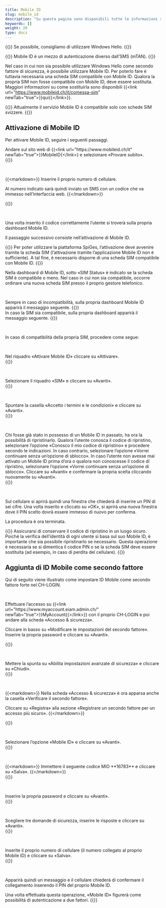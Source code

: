 ```yaml
---
title: Mobile ID
slug: mobile_id
description: "Su questa pagina sono disponibili tutte le informazioni sull’utilizzo di Mobile ID come secondo fattore di sicurezza."
keywords: []
weight: 20
type: docs
---
```


{{<alert color="warning">}}
Se possibile, consigliamo di utilizzare Windows Hello.
{{</alert>}}

{{<alert color="warning">}}
Mobile ID è un mezzo di autenticazione diverso dall’SMS (mTAN).
{{</alert>}}

Nel caso in cui non sia possibile utilizzare Windows Hello come secondo fattore di sicurezza, è possibile utilizzare Mobile ID. Per poterlo fare è tuttavia necessaria una scheda SIM compatibile con Mobile ID. Qualora la propria SIM non fosse compatibile con Mobile ID, deve essere sostituita. Maggiori informazioni su come sostituirla sono disponibili {{&lt;link url="https://www.mobileid.ch/it/comessa-sim" newTab="true"&gt;}}qui{{&lt;/link&gt;}}.

{{<alert color="info">}}
Attualmente il servizio Mobile ID è compatibile solo con schede SIM svizzere.
{{</alert>}}

## Attivazione di Mobile ID

Per attivare Mobile ID, seguire i seguenti passaggi.

<!-- 1ere paire de colonnes -->

<div class="two_column">

<div class="left_col">
<!-- First column content goes here -->
Andare sul sito web di {{&lt;link url="https://www.mobileid.ch/it" newTab="true"&gt;}}MobileID{&lt;/link&gt;} e selezionare «Provare subito».
</div>

<div class="right_col">
<!-- Second column content goes here -->
{{<insertImage image="mobile_id_de.png" description="MobileID" class="edge max-w-90">}} 
</div>

</div>

 

<!-- 2eme paire de colonnes -->

<div class="two_column">

<div class="left_col">
<!-- First column content goes here -->
{{&lt;markdown&gt;}}
Inserire il proprio numero di cellulare.

Al numero indicato sarà quindi inviato un SMS con un codice che va immesso nell’interfaccia web.
{{&lt;/markdown&gt;}}
</div>

<div class="right_col">
<!-- Second column content goes here -->
{{<insertImage image="saisie_tel_de.png" description="Code SMS" class="edge max-w-90">}} 
</div>

</div>

 

Una volta inserito il codice correttamente l’utente si troverà sulla propria dashboard Mobile ID. 

Il passaggio successivo consiste nell’attivazione di Mobile ID.

{{<alert color="warning">}}
Per poter utilizzare la piattaforma SpiGes, l’attivazione deve avvenire tramite la scheda SIM (l’attivazione tramite l’applicazione Mobile ID non è sufficiente). A tal fine, è necessario disporre di una scheda SIM compatibile con Mobile ID. 
{{</alert>}}

Nella dashboard di Mobile ID, sotto «SIM Status» è indicato se la scheda SIM è compatibile o meno. Nel caso in cui non sia compatibile, occorre ordinare una nuova scheda SIM presso il proprio gestore telefonico.

  

<!-- 3eme paire de colonnes -->

<div class="two_column">

<div class="left_col">
<!-- First column content goes here -->
Sempre in caso di incompatibilità, sulla propria dashboard Mobile ID apparirà il messaggio seguente.
{{<insertImage image="sim_incompatible_fr.png" description="Code SMS" class="edge max-w-90">}}  <!-- Image en français -->

</div>

<div class="right_col">
<!-- Second column content goes here -->
In caso la SIM sia compatibile, sulla propria dashboard apparirà il messaggio seguente.
{{<insertImage image="sim_compatible_fr.png" description="Code SMS" class="edge max-w-90">}}  <!-- Image en français -->
</div>

</div>

 

In caso di compatibilità della propria SIM, procedere come segue: 

 

<!-- 4eme paire de colonnes -->

<div class="two_column">

<div class="left_col">
<!-- First column content goes here -->
Nel riquadro «Attivare Mobile ID» cliccare su «Attivare».
</div>

<div class="right_col">
<!-- Second column content goes here -->
{{<insertImage image="activer_mobile_id.png" description="activer MobileID" class="edge max-w-90">}}  <!-- Image en français -->
</div>

</div>

 

<!-- 5eme paire de colonnes -->

<div class="two_column">

<div class="left_col">
<!-- First column content goes here -->
Selezionare il riquadro «SIM» e cliccare su «Avanti».
</div>

<div class="right_col">
<!-- Second column content goes here -->
{{<insertImage image="choix_sim.png" description="Choix carte SIM" class="edge max-w-90">}}  <!-- Image en français -->
</div>

</div>

 

<!-- 4eme paire de colonnes -->

<div class="two_column">

<div class="left_col">
<!-- First column content goes here -->
Spuntare la casella «Accetto i termini e le condizioni» e cliccare su «Avanti».
</div>

<div class="right_col">
<!-- Second column content goes here -->
{{<insertImage image="cond_utilisation_fr.png" description="Conditions d'utilisation" class="edge max-w-90">}}  <!-- Image en français -->
</div>

</div>

 

<!-- 4eme paire de colonnes -->

<div class="two_column">

<div class="left_col">
<!-- First column content goes here -->
Chi fosse già stato in possesso di un Mobile ID in passato, ha ora la possibilità di ripristinarlo. Qualora l’utente conosca il codice di ripristino, selezionare l’opzione «Conosco il mio codice di ripristino» e procedere secondo le indicazioni. In caso contrario, selezionare l’opzione «Vorrei continuare senza un’opzione di sblocco». In caso l’utente non avesse mai attivato un Mobile ID prima d’ora o qualora non conoscesse il codice di ripristino, selezionare l’opzione «Vorrei continuare senza un’opzione di sblocco». Cliccare su «Avanti» e confermare la propria scelta cliccando nuovamente su «Avanti».
</div>

<div class="right_col">
<!-- Second column content goes here -->
{{<insertImage image="choix_recup.png" description="Possibilité récupération" class="edge max-w-90">}}  <!-- Image en français -->
</div>

</div>

 

Sul cellulare si aprirà quindi una finestra che chiederà di inserire un PIN di sei cifre. Una volta inserito e cliccato su «OK», si aprirà una nuova finestra dove il PIN scelto dovrà essere immesso di nuovo per conferma.

La procedura è ora terminata.

{{<alert color="warning">}}
Assicurarsi di conservare il codice di ripristino in un luogo sicuro. Poiché la verifica dell’identità di ogni utente si basa sul suo Mobile ID, è importante che sia possibile ripristinarlo se necessario. Questa operazione è necessaria se si dimentica il codice PIN o se la scheda SIM deve essere sostituita (ad esempio, in caso di perdita del cellulare).
{{</alert>}}

## Aggiunta di ID Mobile come secondo fattore

Qui di seguito viene illustrato come impostare ID Mobile come secondo fattore forte nel CH-LOGIN.
<!-- Wenn Sie bereits einen (schwachen) Zweitfaktor (mTAN) haben, wird empfohlen diesen zuerst zu entfernen. Klicken Sie dazu in der Kachel Mobile-Nummer (mTAN) auf Entfernen. Danach können Sie der oben erwähnten Anleitung folgen um die Mobile ID als (starken) Zweitfaktor zu registrieren. -->


 

<!-- 1ere paire de colonnes -->

<div class="two_column">

<div class="left_col">
<!-- First column content goes here -->
<p> Effettuare l’accesso su {{&lt;link url="https://www.myaccount.eiam.admin.ch/" newTab="true"&gt;}}MyAccount{{&lt;/link&gt;}} con il proprio CH-LOGIN e poi andare alla scheda «Accesso & sicurezza». </p>

<p> Cliccare in basso su «Modificare le impostazioni del secondo fattore». Inserire la propria password e cliccare su «Avanti». </p>
</div>

<div class="right_col">
<!-- Second column content goes here -->
{{<insertImage image="modif_parametres_de.png" description="modification paramètres" class="edge max-w-90">}} 
</div>

</div>

  

<!-- 2eme paire de colonnes -->

<div class="two_column">

<div class="left_col">
<!-- First column content goes here -->
Mettere la spunta su «Abilita impostazioni avanzate di sicurezza» e cliccare su «Chiudi».
</div>

<div class="right_col">
<!-- Second column content goes here -->
{{<insertImage image="activation_param_de.png" description="Activation paramètres avancés" class="edge max-w-90">}} 
</div>

</div>

  

<!-- 3eme paire de colonnes -->

<div class="two_column">

<div class="left_col">
<!-- First column content goes here -->
{{&lt;markdown&gt;}}
Nella scheda «Accesso & sicurezza» è ora apparsa anche la casella «Verificare il secondo fattore».

Cliccare su «Registra» alla sezione «Registrare un secondo fattore per un accesso più sicuro».
{{&lt;/markdown&gt;}}
</div>

<div class="right_col">
<!-- Second column content goes here -->
{{<insertImage image="ajout_facteur_de.png" description="ajout second facteur" class="edge max-w-90">}} 
</div>

</div>

  

<!-- 4eme paire de colonnes -->

<div class="two_column">

<div class="left_col">
<!-- First column content goes here -->
Selezionare l’opzione «Mobile ID» e cliccare su «Avanti».
</div>

<div class="right_col">
<!-- Second column content goes here -->
{{<insertImage image="choix_mobileid_de.png" description="ajout second facteur" class="edge max-w-90">}} 
</div>

</div>

  

<!-- 5eme paire de colonnes -->

<div class="two_column">

<div class="left_col">
<!-- First column content goes here -->
{{&lt;markdown&gt;}}
Immettere il seguente codice MIO **16783** e cliccare su «Salva».
{{&lt;/markdown&gt;}}
</div>

<div class="right_col">
<!-- Second column content goes here -->
{{<insertImage image="code_mio_de.png" description="ajout second facteur" class="edge max-w-90">}} 
</div>

</div>

  

<!-- 6eme paire de colonnes -->

<div class="two_column">

<div class="left_col">
<!-- First column content goes here -->
Inserire la propria password e cliccare su «Avanti».
</div>

<div class="right_col">
<!-- Second column content goes here -->
{{<insertImage image="mot_de_passe_de.png" description="Mot de passe" class="edge max-w-90">}} 
</div>

</div>

  

<!-- 7eme paire de colonnes -->

<div class="two_column">

<div class="left_col">
<!-- First column content goes here -->
Scegliere tre domande di sicurezza, inserire le risposte e cliccare su «Avanti».
</div>

<div class="right_col">
<!-- Second column content goes here -->
{{<insertImage image="questions_secu_de.png" description="ajout questions sécurité" class="edge max-w-90">}} 
</div>

</div>

 

<!-- 8eme paire de colonnes -->

<div class="two_column">

<div class="left_col">
<!-- First column content goes here -->
Inserite il proprio numero di cellulare (il numero collegato al proprio Mobile ID) e cliccare su «Salva».
</div>

<div class="right_col">
<!-- Second column content goes here -->
{{<insertImage image="saisie_tel_all.png" description="ajout second facteur" class="edge max-w-90">}} 
</div>

</div>

 

Apparirà quindi un messaggio e il cellulare chiederà di confermare il collegamento inserendo il PIN del proprio Mobile ID. 

Una volta effettuata questa operazione, «Mobile ID» figurerà come possibilità di autenticazione a due fattori.
{{<insertImage image="mobileid_present_de.png" description="ajout second facteur" class="edge max-w-90">}}
